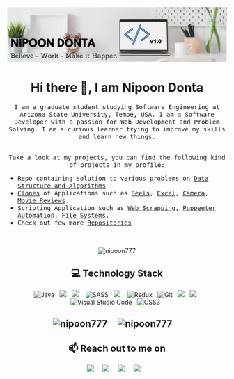 <img src="./Nipoon Donta.png">
<h1 align="center">Hi there 👋, I am Nipoon Donta</h1>

<p align="center">
  <samp>
I am a graduate student studying Software Engineering at Arizona State University, Tempe, USA. I am a Software Developer with a passion for Web Development and Problem Solving. I am a curious learner trying to improve my skills and learn new things. 
  </samp><br><br>
<p align="center"><samp>Take a look at my projects, you can find the following kind of projects in my profile:</samp></p>
    <ul>
      <li>
        <samp>Repo containing solution to various problems on <a href="https://github.com/nipoon777/Data-Structure-And-Algorithms">Data Structure and Algorithms </a></samp>          </li>
      <li>
          <samp><a href="https://clone-websites.netlify.app/">Clones</a> of Applications such as <a href="https://github.com/nipoon777/Dev/blob/master/ReactCrashCourse/reels/">Reels</a>, <a href="https://github.com/nipoon777/ExcelClone">Excel</a>, <a href="https://github.com/nipoon777/CameraApplication"><samp>Camera</samp></a>, <a href="https://github.com/nipoon777/Movies">Movie Reviews</a>.</samp>
      </li>
      <li><samp><samp>Scripting Application such as <a href="https://github.com/nipoon777/100DaysOfCode">Web Scrapping</a>, <a href="https://github.com/nipoon777/Dev/tree/master/6.AutoAwaitPromise/activity">Puppeeter Automation</a>, <a href="https://github.com/nipoon777/Dev/tree/master/1.FileSystem/Activity">File Systems</a>.</samp>
      </li> 
      <li><samp>Check out few more <a href="https://github.com/nipoon777?tab=repositories">Repositories</a></samp></li>
    </ul><br><br> 
    <div align="center"><img src="https://komarev.com/ghpvc/?username=nipoon777" alt="nipoon777" /> </div> 
</p>

<h2 align="center">💻 Technology Stack</h2>
<p align="center">
  <img alt="Java" src="https://img.shields.io/badge/java-%23ED8B00.svg?style=for-the-badge&logo=java&logoColor=white"/>&nbsp;&nbsp;
  <img src="https://img.shields.io/badge/javascript%20-%231572B6.svg?&style=for-the-badge&logo=javascript&logoColor=white" />&nbsp;&nbsp;
  <img src="https://img.shields.io/badge/react%20-%2300D9FF.svg?&style=for-the-badge&logo=react&logoColor=white" />&nbsp;&nbsp;&nbsp;
  <img alt="SASS" src="https://img.shields.io/badge/SASS-hotpink.svg?style=for-the-badge&logo=SASS&logoColor=white"/>&nbsp;&nbsp;
  <img src="https://img.shields.io/badge/node.js%20-%2343853D.svg?&style=for-the-badge&logo=node.js&logoColor=white" />&nbsp;&nbsp;&nbsp;
<!--   <img src="https://img.shields.io/badge/mongodb%20-%ffdf87B6.svg?&style=for-the-badge&logo=mongodb&logoColor=white" />&nbsp;&nbsp; -->
<!--   <img alt="Express.js" src="https://img.shields.io/badge/express.js-%23404d59.svg?style=for-the-badge&logo=express&logoColor=%2361DAFB"/>&nbsp;&nbsp; -->
  <img alt="Redux" src="https://img.shields.io/badge/redux-%23593d88.svg?style=for-the-badge&logo=redux&logoColor=white"/>&nbsp;&nbsp; 	
  <img alt="Git" src="https://img.shields.io/badge/git-%23F05033.svg?style=for-the-badge&logo=git&logoColor=white"/>&nbsp;&nbsp;
  <img src="https://img.shields.io/badge/mysql%20-%2300D9FF.svg?&style=for-the-badge&logo=mysql&logoColor=white" />&nbsp;&nbsp;
  <img src="https://img.shields.io/badge/firebase%20-%97BC62FF.svg?&style=for-the-badge&logo=firebase&logoColor=white" />&nbsp;&nbsp;
  <img alt="Visual Studio Code" src="https://img.shields.io/badge/VisualStudioCode-0078d7.svg?style=for-the-badge&logo=visual-studio-code&logoColor=white"/>&nbsp;&nbsp;
  <img alt="CSS3" src="https://img.shields.io/badge/css3-%231572B6.svg?style=for-the-badge&logo=css3&logoColor=white"/>&nbsp;&nbsp;
<!--   <img alt="Adobe XD" src="https://img.shields.io/badge/adobexd-%23FF26BE.svg?style=for-the-badge&logo=adobexd&logoColor=white"/>&nbsp;&nbsp; -->
</p>

<h2 align="center"📈 Github Statistics </h2>
<p align="center">
<img src="https://github-readme-stats.vercel.app/api?username=nipoon777&show_icons=true&theme=radical" alt="nipoon777" />&nbsp;&nbsp;&nbsp;&nbsp;
<img src="https://github-readme-stats.vercel.app/api/top-langs/?username=nipoon777&layout=compact" alt="nipoon777" />&nbsp;&nbsp;&nbsp;&nbsp; 
</p>

<h2 align="center" id="contact">📫 Reach out to me on</h2>
<p align="center">
  <a target="_blank"href="https://www.linkedin.com/in/nipoondonta/"><img src="https://img.shields.io/badge/linkedin-%230077B5.svg?&style=for-the-badge&logo=linkedin&logoColor=white" /></a>&nbsp;&nbsp;&nbsp;&nbsp;
  <a href="mailto:nipoon.donta7@gmail.com?subject=Hello%Nipoon,%20From%20Github"><img src="https://img.shields.io/badge/gmail-%23D14836.svg?&style=for-the-badge&logo=gmail&logoColor=white" /></a>&nbsp;&nbsp;&nbsp;&nbsp;
  <a href="https://www.instagram.com/nipoon_7/"><img src="https://img.shields.io/badge/instagram-%23D14836.svg?&style=for-the-badge&logo=instagram&logoColor=pink" /></a>&nbsp;&nbsp;&nbsp;&nbsp;
  <a href="https://www.facebook.com/niprocks/"><img src="https://img.shields.io/badge/facebook-%27D1203.svg?&style=for-the-badge&logo=hashnode&logoColor=blue" /></a>&nbsp;&nbsp;&nbsp;&nbsp;
</p>

